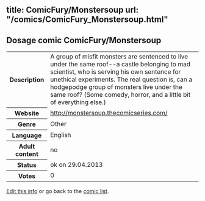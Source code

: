 title: ComicFury/Monstersoup
url: "/comics/ComicFury_Monstersoup.html"
---
Dosage comic ComicFury/Monstersoup
-----------------------------------------

<p id="msg"></p>
<script type="text/javascript">
if (window.location.search === '?edit_info_mail=sent_ok') {
  var elem = document.getElementById("msg");
  elem.innerHTML = 'Edited information sucessfully sent for review, which is usually done daily. Thanks!';
  elem.className = 'ok';
}
</script>
<table class="comicinfo">
<tr>
<th>Description</th><td>A group of misfit monsters are sentenced to live under the same roof--a castle belonging to mad scientist, who is serving his own sentence for unethical experiments. The real question is, can a hodgepodge group of monsters live under the same roof? (Some comedy, horror, and a little bit of everything else.)</td>
</tr>
<tr>
<th>Website</th><td><a href="http://monstersoup.thecomicseries.com/">http://monstersoup.thecomicseries.com/</a></td>
</tr>
<tr>
<th>Genre</th><td>Other</td>
</tr>
<tr>
<th>Language</th><td>English</td>
</tr>
<tr>
<th>Adult content</th><td>no</td>
</tr>
<tr>
<th>Status</th><td>ok on 29.04.2013</td>
</tr>
<tr>
<th>Votes</th><td>0</td>
</tr>
</table>

[Edit this info](ComicFury_Monstersoup_edit.html) or go back to the [comic list](../comic-index.html).
